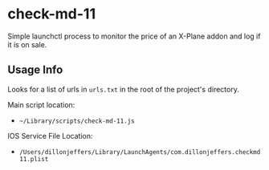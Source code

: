 # check-md-11

Simple launchctl process to monitor the price of an X-Plane addon and log if it is on sale.


## Usage Info

Looks for a list of urls in `urls.txt` in the root of the project's directory.

Main script location:

 * `~/Library/scripts/check-md-11.js`

IOS Service File Location:

 * `/Users/dillonjeffers/Library/LaunchAgents/com.dillonjeffers.checkmd11.plist`
